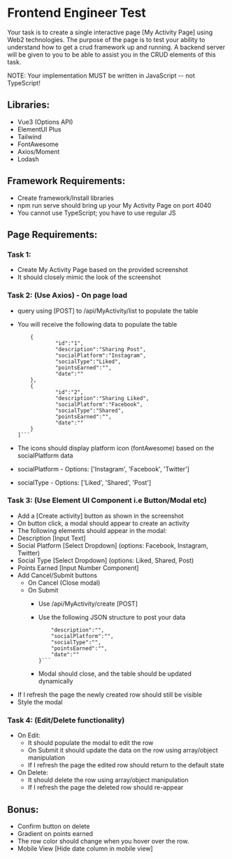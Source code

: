 # Frontend Engineer Test

Your task is to create a single interactive page [My Activity Page] using Web2 technologies. The purpose of the page is to test your ability to understand how to get a crud framework up and running. A backend server will be given to you to be able to assist you in the CRUD elements of this task.

NOTE: Your implementation MUST be written in JavaScript -- not TypeScript!

## Libraries:
- Vue3 (Options API)
- ElementUI Plus
- Tailwind
- FontAwesome
- Axios/Moment
- Lodash

## Framework Requirements:
- Create framework/Install libraries
- npm run serve should bring up your My Activity Page on port 4040
- You cannot use TypeScript; you have to use regular JS

## Page Requirements:

### Task 1:
- Create My Activity Page based on the provided screenshot
- It should closely mimic the look of the screenshot
 	
### Task 2: (Use Axios) - On page load
- query using [POST] to /api/MyActivity/list to populate the table
- You will receive the following data to populate the table
	
	```[
		{
				"id":"1",
				"description":"Sharing Post",
				"socialPlatform":"Instagram",
				"socialType":"Liked",
				"pointsEarned":"",
				"date":""
		},
		{
				"id":"2",
				"description":"Sharing Liked",
				"socialPlatform":"Facebook",
				"socialType":"Shared",
				"pointsEarned":"",
				"date":""
		}
	]```

- The icons should display platform icon (fontAwesome) based on the socialPlatform data
- socialPlatform - Options: ['Instagram', 'Facebook', 'Twitter']
- socialType - Options: ['Liked', 'Shared', 'Post']

### Task 3: (Use Element UI Component i.e Button/Modal etc)
- Add a [Create activity] button as shown in the screenshot
- On button click, a modal should appear to create an activity
- The following elements should appear in the modal:
- Description [Input Text]
- Social Platform [Select Dropdown] (options: Facebook, Instagram, Twitter)
- Social Type [Select Dropdown] (options: Liked, Shared, Post)
- Points Earned [Input Number Component]
- Add Cancel/Submit buttons
	- On Cancel (Close modal)
	- On Submit
		- Use /api/MyActivity/create [POST]
		- Use the following JSON structure to post your data

			```{
				"description":"",
				"socialPlatform":"",
				"socialType":"",
				"pointsEarned":"",
				"date":""
			}```

		- Modal should close, and the table should be updated dynamically
- If I refresh the page the newly created row should still be visible
- Style the modal

### Task 4: (Edit/Delete functionality)
- On Edit:
	- It should populate the modal to edit the row
	- On Submit it should update the data on the row using array/object manipulation
	- If I refresh the page the edited row should return to the default state
- On Delete:
	- It should delete the row using array/object manipulation
	- If I refresh the page the deleted row should re-appear

## Bonus:
- Confirm button on delete
- Gradient on points earned
- The row color should change when you hover over the row.
- Mobile View [Hide date column in mobile view]
